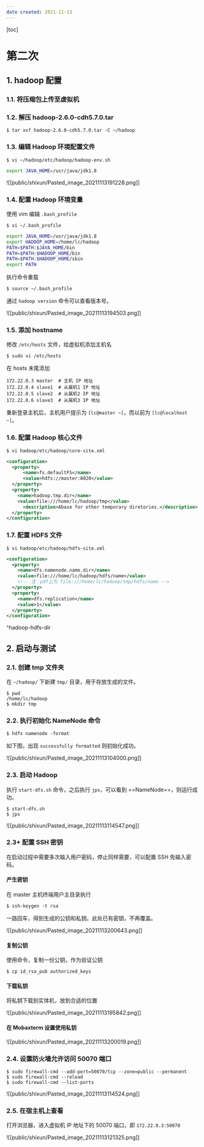 ```yaml
---
date created: 2021-11-13
---
```


[toc]

# 第二次

## 1. hadoop 配置

### 1.1. 将压缩包上传至虚拟机

### 1.2. 解压 hadoop-2.6.0-cdh5.7.0.tar

```shell
$ tar xvf hadoop-2.6.0-cdh5.7.0.tar -C ~/hadoop
```

### 1.3. 编辑 Hadoop 环境配置文件

```shell
$ vi ~/hadoop/etc/hadoop/hadoop-env.sh
```

```bash
export JAVA_HOME=/usr/java/jdk1.8
```

![[public/shixun/Pasted_image_20211113191228.png]]

### 1.4. 配置 Hadoop 环境变量

使用 vim 编辑 `.bash_profile`

```shell
$ vi ~/.bash_profile
```

```bash
export JAVA_HOME=/usr/java/jdk1.8
export HADOOP_HOME=/home/lc/hadoop
PATH=$PATH:$JAVA_HOME/bin
PATH=$PATH:$HADOOP_HOME/bin
PATH=$PATH:$HADOOP_HOME/sbin
export PATH
```

执行命令重载

```shell
$ source ~/.bash_profile
```

通过 `hadoop version` 命令可以查看版本号。

![[public/shixun/Pasted_image_20211113194503.png]]

### 1.5. 添加 hostname

修改 `/etc/hosts` 文件，给虚拟机添加主机名

```shell
$ sudo vi /etc/hosts
```

在 hosts 末尾添加

```text
172.22.0.3 master  # 主机 IP 地址
172.22.0.4 slave1  # 从属机1 IP 地址
172.22.0.5 slave2  # 从属机2 IP 地址
172.22.0.6 slave3  # 从属机3 IP 地址
```

重新登录主机后，主机用户提示为 `[lc@master ~]`，而以前为 `[lc@localhost ~]`。

### 1.6. 配置 Hadoop 核心文件

```shell
$ vi hadoop/etc/hadoop/core-site.xml
```

```xml
<configuration>
  <property>
	  <name>fs.defaultFS</name>
	  <value>hdfs://master:8020</value>
  </property>
  <property>
    <name>hadoop.tmp.dir</name>
	<value>file:///home/lc/hadoop/tmp</value>
	  <description>Abase for other temporary diretories.</description>
  </property>
</configuration>
```

### 1.7. 配置 HDFS 文件

```shell
$ vi hadoop/etc/hadoop/hdfs-site.xml
```

```xml
<configuration>
  <property>
    <name>dfs.namenode.name.dir</name>
	<value>file:///home/lc/hadoop/hdfs/name</value>
	<!-- 注：pdf上为 file:///home/lc/hadoop/tmp/hdfs/name -->
  </property>
  <property>
	<name>dfs.replication</name>
	<value>1</value>
  </property>
</configuration>
```

^hadoop-hdfs-dir

## 2. 启动与测试

### 2.1. 创建 tmp 文件夹

在 `~/hadoop/` 下新建 `tmp/` 目录，用于存放生成的文件。

```shell
$ pwd
/home/lc/hadoop
$ mkdir tmp
```

### 2.2. 执行初始化 NameNode 命令

```shell
$ hdfs namenode -format
```

如下图，出现 `successfully formatted` 则初始化成功。

![[public/shixun/Pasted_image_20211113104000.png]]

### 2.3. 启动 Hadoop

执行 `start-dfs.sh` 命令，之后执行 `jps`，可以看到 ==NameNode==，则运行成功。

```shell
$ start-dfs.sh
$ jps
```

![[public/shixun/Pasted_image_20211113114547.png]]

### 2.3+ 配置 SSH 密钥

在启动过程中需要多次输入用户密码，停止同样需要，可以配置 SSH 免输入密码。

#### 产生密钥

在 master 主机终端用户主目录执行

```shell
$ ssh-keygen -t rsa
```

一路回车，得到生成的公钥和私钥。此处已有密钥，不再覆盖。

![[public/shixun/Pasted_image_20211113200643.png]]

#### 复制公钥

使用命令，复制一份公钥，作为验证公钥

```shell
$ cp id_rsa_pub authorized_keys
```

#### 下载私钥

将私钥下载到实体机，放到合适的位置

![[public/shixun/Pasted_image_20211113195842.png]]

#### 在 Mobaxterm 设置使用私钥

![[public/shixun/Pasted_image_20211113200019.png]]

### 2.4. 设置防火墙允许访问 50070 端口

```shell
$ sudo firewall-cmd --add-port=50070/tcp --zone=public --permanent
$ sudo firewall-cmd --reload
$ sudo firewall-cmd --list-ports
```

![[public/shixun/Pasted_image_20211113114524.png]]

### 2.5. 在宿主机上查看

打开浏览器，进入虚拟机 IP 地址下的 50070 端口，即 `172.22.0.3:50070`

![[public/shixun/Pasted_image_20211113121325.png]]
